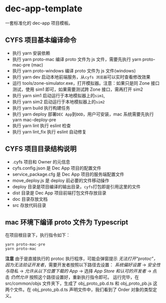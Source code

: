 # dec-app-template

一套标准化的 dec-app 项目模板。

## CYFS 项目基本编译命令

-   执行 yarn 安装依赖
-   执行 yarn proto-mac 编译 proto 文件为 js 文件，需要先执行 yarn proto-mac-pre (mac)
-   执行 yarn proto-windows 编译 proto 文件为 js 文件(windows)
-   执行 yarn dev 启动本地前端服务，从`cyfs 浏览器`可以实时查看修改效果
-   运行 tools/zone-simulator.exe，打开模拟器。注意：如果只是同 Zone 接口测试，使用 sim1 即可，如果需要测试跨 Zone 接口，需再打开 sim2
-   执行 yarn sim1 启动运行于本地模拟器上的`sim1`,
-   执行 yarn sim2 启动运行于本地模拟器上的`sim2`
-   执行 yarn build 执行构建任务
-   执行 yarn deploy 部署`DEC App`到`OOD`，用户可安装，mac 系统需要先执行 yarn mac-deploy-pre
-   执行 yarn lint 执行 eslint 检查
-   执行 yarn lint_fix 执行 eslint 自动修复

## CYFS 项目目录结构说明

-   .cyfs 项目和 Owner 的元信息
-   cyfs.config.json 是 Dec App 项目的配置文件
-   service_package.cfg 是 Dec App 项目的服务端配置文件
-   move_deploy.js 是 deploy 前必要的文件移动操作
-   deploy 目录是项目编译的输出目录，`cyfs`打包即是引用这里的文件
-   dist 目录是 Dec App 项目前端打包文件存放目录
-   doc 目录存放文档
-   src 存放代码目录

## mac 环境下编译 proto 文件为 Typescript

在项目根目录下，执行指令如下：

```shell
yarn proto-mac-pre
yarn proto-mac
```

**注意** 由于是直接执行的 protoc 执行程序，可能会弹窗提示 _无法打开“protoc”，因为无法验证开发者_，需要开发者按照以下路径去设置：
_系统偏好设置_ -> _安全性与隐私_ -> _允许从以下位置下载的 App_ -> 选择 _App Store 和认可的开发者_ -> 点击 _仍然允许_
按照这个路径设置好，重新执行指令即可。
运行完毕，在 src/common/objs 文件夹下，生成了 obj_proto_pb.d.ts 和 obj_proto_pb.js 这两个文件。在 obj_proto_pb.d.ts 声明文件中，我们看到了 Order 对象的类型定义。
